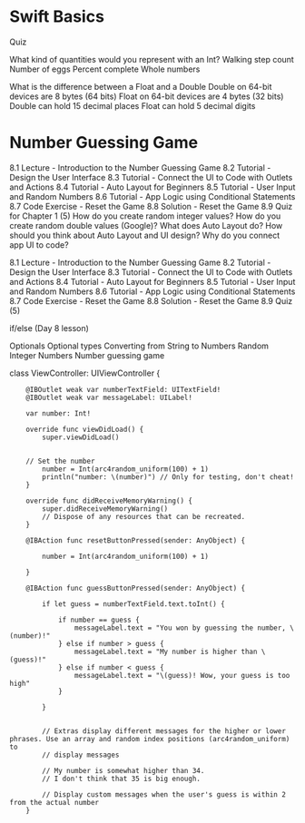 # Swift Basics #

Quiz

What kind of quantities would you represent with an Int?
	Walking step count
	Number of eggs
	Percent complete
	Whole numbers

What is the difference between a Float and a Double
	Double on 64-bit devices are 8 bytes (64 bits)
	Float on 64-bit devices are 4 bytes (32 bits)
	Double can hold 15 decimal places
	Float can hold 5 decimal digits
	  
  
# Number Guessing Game

8.1 Lecture - Introduction to the Number Guessing Game
8.2 Tutorial - Design the User Interface
8.3 Tutorial - Connect the UI to Code with Outlets and Actions
8.4 Tutorial - Auto Layout for Beginners
8.5 Tutorial - User Input and Random Numbers
8.6 Tutorial - App Logic using Conditional Statements
8.7 Code Exercise - Reset the Game
8.8 Solution - Reset the Game
8.9 Quiz for Chapter 1 (5)
	How do you create random integer values?
	How do you create random double values (Google)?
	What does Auto Layout do?
	How should you think about Auto Layout and UI design?
	Why do you connect app UI to code?
	
8.1 Lecture - Introduction to the Number Guessing Game
8.2 Tutorial - Design the User Interface
8.3 Tutorial - Connect the UI to Code with Outlets and Actions
8.4 Tutorial - Auto Layout for Beginners
8.5 Tutorial - User Input and Random Numbers
8.6 Tutorial - App Logic using Conditional Statements
8.7 Code Exercise - Reset the Game
8.8 Solution - Reset the Game
8.9 Quiz (5)



if/else (Day 8 lesson)

Optionals 
Optional types
Converting from String to Numbers
Random Integer Numbers
Number guessing game


class ViewController: UIViewController {

	    @IBOutlet weak var numberTextField: UITextField!
	    @IBOutlet weak var messageLabel: UILabel!
	    
	    var number: Int!
	    
	    override func viewDidLoad() {
	        super.viewDidLoad()
	
	    
	    // Set the number
	        number = Int(arc4random_uniform(100) + 1)
	        println("number: \(number)") // Only for testing, don't cheat!
	    }
	
	    override func didReceiveMemoryWarning() {
	        super.didReceiveMemoryWarning()
	        // Dispose of any resources that can be recreated.
	    }
	
	    @IBAction func resetButtonPressed(sender: AnyObject) {
	        
	        number = Int(arc4random_uniform(100) + 1)
	        
	    }
	
	    @IBAction func guessButtonPressed(sender: AnyObject) {
	        
	        if let guess = numberTextField.text.toInt() {
	            
	            if number == guess {
	                messageLabel.text = "You won by guessing the number, \(number)!"
	            } else if number > guess {
	                messageLabel.text = "My number is higher than \(guess)!"
	            } else if number < guess {
	                messageLabel.text = "\(guess)! Wow, your guess is too high"
	            }
	            
	        }
	        
	        
	        // Extras display different messages for the higher or lower phrases. Use an array and random index positions (arc4random_uniform) to 
	        // display messages
	        
	        // My number is somewhat higher than 34.
	        // I don't think that 35 is big enough.
	        
	        // Display custom messages when the user's guess is within 2 from the actual number
	    }

	
